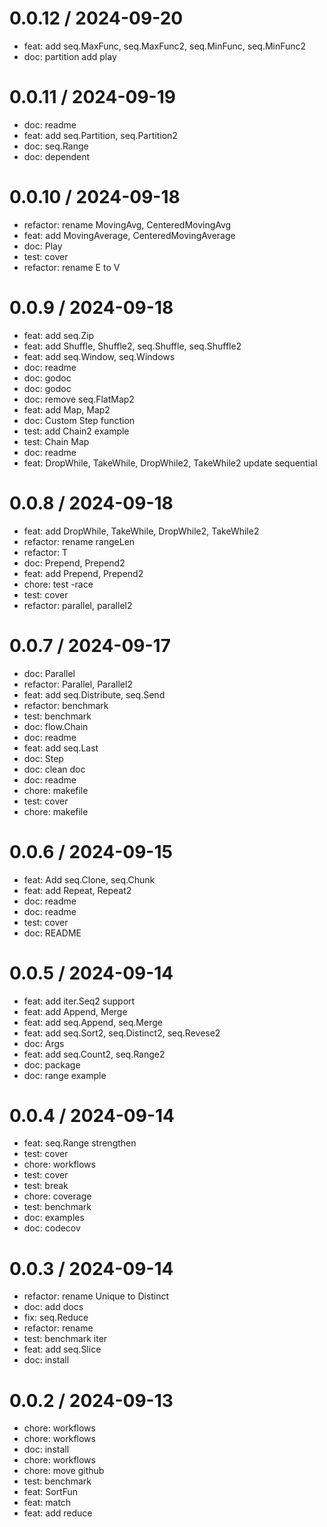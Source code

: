
0.0.12 / 2024-09-20
===================

* feat: add seq.MaxFunc, seq.MaxFunc2, seq.MinFunc, seq.MinFunc2
* doc: partition add play

0.0.11 / 2024-09-19
===================

* doc: readme
* feat: add seq.Partition, seq.Partition2
* doc: seq.Range
* doc: dependent

0.0.10 / 2024-09-18
===================

* refactor: rename MovingAvg, CenteredMovingAvg
* feat: add MovingAverage, CenteredMovingAverage
* doc: Play
* test: cover
* refactor: rename E to V

0.0.9 / 2024-09-18
==================

* feat: add seq.Zip
* feat: add Shuffle, Shuffle2, seq.Shuffle, seq.Shuffle2
* feat: add seq.Window, seq.Windows
* doc: readme
* doc: godoc
* doc: godoc
* doc: remove seq.FlatMap2
* feat: add Map, Map2
* doc: Custom Step function
* test: add Chain2 example
* test: Chain Map
* doc: readme
* feat: DropWhile, TakeWhile, DropWhile2, TakeWhile2 update sequential

0.0.8 / 2024-09-18
==================

* feat: add DropWhile, TakeWhile, DropWhile2, TakeWhile2
* refactor: rename rangeLen
* refactor: T
* doc: Prepend, Prepend2
* feat: add Prepend, Prepend2
* chore: test -race
* test: cover
* refactor: parallel, parallel2

0.0.7 / 2024-09-17
==================

* doc: Parallel
* refactor: Parallel, Parallel2
* feat: add seq.Distribute, seq.Send
* refactor: benchmark
* test: benchmark
* doc: flow.Chain
* doc: readme
* feat: add seq.Last
* doc: Step
* doc: clean doc
* doc: readme
* chore: makefile
* test: cover
* chore: makefile

0.0.6 / 2024-09-15
==================

* feat: Add seq.Clone, seq.Chunk
* feat: add Repeat, Repeat2
* doc: readme
* doc: readme
* test: cover
* doc: README

0.0.5 / 2024-09-14
==================

* feat: add iter.Seq2 support
* feat: add Append, Merge
* feat: add seq.Append, seq.Merge
* feat: add seq.Sort2, seq.Distinct2, seq.Revese2
* doc: Args
* feat: add seq.Count2, seq.Range2
* doc: package
* doc: range example

0.0.4 / 2024-09-14
==================

* feat: seq.Range strengthen
* test: cover
* chore: workflows
* test: cover
* test: break
* chore: coverage
* test: benchmark
* doc: examples
* doc: codecov

0.0.3 / 2024-09-14
==================

* refactor: rename Unique to Distinct
* doc: add docs
* fix: seq.Reduce
* refactor: rename
* test: benchmark iter
* feat: add seq.Slice
* doc: install

0.0.2 / 2024-09-13
==================

* chore: workflows
* chore: workflows
* doc: install
* chore: workflows
* chore: move github
* test: benchmark
* feat: SortFun
* feat: match
* feat: add reduce
